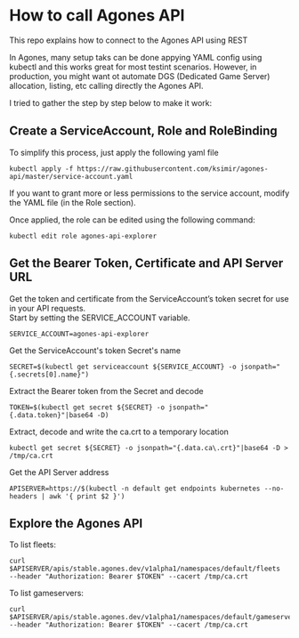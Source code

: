 # How to call Agones API
This repo explains how to connect to the Agones API using REST

In Agones, many setup taks can be done appying YAML config using kubectl and this works great for most testint scenarios. However, in production, you might want ot automate DGS (Dedicated Game Server) allocation, listing, etc calling directly the Agones API.

I tried to gather the step by step below to make it work:

## Create a ServiceAccount, Role and RoleBinding
To simplify this process, just apply the following yaml file
```
kubectl apply -f https://raw.githubusercontent.com/ksimir/agones-api/master/service-account.yaml
```

If you want to grant more or less permissions to the service account, modify the YAML file (in the Role section).

Once applied, the role can be edited using the following command:
```
kubectl edit role agones-api-explorer
```

## Get the Bearer Token, Certificate and API Server URL
Get the token and certificate from the ServiceAccount’s token secret for use in your API requests.  
Start by setting the SERVICE_ACCOUNT variable.
```
SERVICE_ACCOUNT=agones-api-explorer
```

Get the ServiceAccount's token Secret's name
```
SECRET=$(kubectl get serviceaccount ${SERVICE_ACCOUNT} -o jsonpath="{.secrets[0].name}")
```

Extract the Bearer token from the Secret and decode
```
TOKEN=$(kubectl get secret ${SECRET} -o jsonpath="{.data.token}"|base64 -D)
```

Extract, decode and write the ca.crt to a temporary location
```
kubectl get secret ${SECRET} -o jsonpath="{.data.ca\.crt}"|base64 -D > /tmp/ca.crt
```
Get the API Server address
```
APISERVER=https://$(kubectl -n default get endpoints kubernetes --no-headers | awk '{ print $2 }')
```

## Explore the Agones API
To list fleets:
```
curl $APISERVER/apis/stable.agones.dev/v1alpha1/namespaces/default/fleets  --header "Authorization: Bearer $TOKEN" --cacert /tmp/ca.crt
```

To list gameservers:
```
curl $APISERVER/apis/stable.agones.dev/v1alpha1/namespaces/default/gameservers  --header "Authorization: Bearer $TOKEN" --cacert /tmp/ca.crt
```
